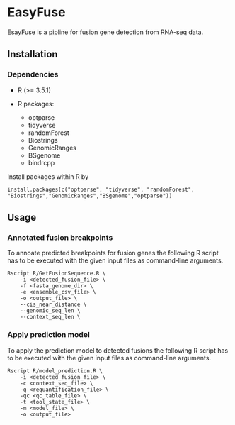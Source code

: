 # EasyFuse 

EsayFuse is a pipline for fusion gene detection from RNA-seq data.


## Installation

### Dependencies

 - R (>= 3.5.1)
 - R packages: 
 
    - optparse
    - tidyverse
    - randomForest
    - Biostrings
    - GenomicRanges
    - BSgenome    
    - bindrcpp
    

  Install packages within R by
  
  ```
  install.packages(c("optparse", "tidyverse", "randomForest", "Biostrings","GenomicRanges","BSgenome","optparse"))
  ```
  

## Usage


### Annotated fusion breakpoints

To annoate predicted breakpoints for fusion genes the following R script has to 
be executed with the given input files as command-line arguments.

```
Rscript R/GetFusionSequence.R \
	-i <detected_fusion_file> \
	-f <fasta_genome_dir> \
	-e <ensemble_csv_file> \
	-o <output_file> \
	--cis_near_distance \
	--genomic_seq_len \
	--context_seq_len \
```	

### Apply prediction model

To apply the prediction model to detected fusions the following R script has to 
be executed with the given input files as command-line arguments.

```
Rscript R/model_prediction.R \
	-i <detected_fusion_file> \
	-c <context_seq_file> \
	-q <requantification_file> \
	-qc <qc_table_file> \
	-t <tool_state_file> \
	-m <model_file> \
	-o <output_file> 
```

